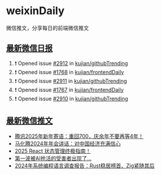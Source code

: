 # weixinDaily
微信推文，分享每日的前端微信推文

## [最新微信日报](https://github.com/kujian/weixinDaily/issues)

<!--START_SECTION:activity-->
1. ❗ Opened issue [#2912](https://github.com/kujian/githubTrending/issues/2912) in [kujian/githubTrending](https://github.com/kujian/githubTrending)
2. ❗ Opened issue [#1768](https://github.com/kujian/frontendDaily/issues/1768) in [kujian/frontendDaily](https://github.com/kujian/frontendDaily)
3. ❗ Opened issue [#2911](https://github.com/kujian/githubTrending/issues/2911) in [kujian/githubTrending](https://github.com/kujian/githubTrending)
4. ❗ Opened issue [#1767](https://github.com/kujian/frontendDaily/issues/1767) in [kujian/frontendDaily](https://github.com/kujian/frontendDaily)
5. ❗ Opened issue [#2910](https://github.com/kujian/githubTrending/issues/2910) in [kujian/githubTrending](https://github.com/kujian/githubTrending)
<!--END_SECTION:activity-->


## [最新微信推文](https://weixin.qdkfweb.cn/)

<!-- BLOG-POST-LIST:START -->
- [腾讯2025年新年寄语：重回700，庆余年不要再等4年！](https://weixin.qdkfweb.cn/62069.html)
- [马化腾2024年年会讲话：对中国经济充满信心](https://weixin.qdkfweb.cn/62070.html)
- [2025 React 状态管理终极指南！](https://weixin.qdkfweb.cn/62039.html)
- [第一波被AI抢活的受害者出现了...](https://weixin.qdkfweb.cn/62060.html)
- [2024年系统编程语言调查报告：Rust稳居榜首、Zig紧随其后](https://weixin.qdkfweb.cn/62081.html)
<!-- BLOG-POST-LIST:END -->